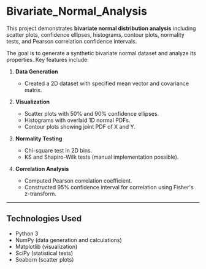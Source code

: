 # Bivariate_Normal_Analysis

This project demonstrates **bivariate normal distribution analysis** including scatter plots, confidence ellipses, histograms, contour plots, normality tests, and Pearson correlation confidence intervals.

The goal is to generate a synthetic bivariate normal dataset and analyze its properties. Key features include:

1. **Data Generation**  
   - Created a 2D dataset with specified mean vector and covariance matrix.

2. **Visualization**  
   - Scatter plots with 50% and 90% confidence ellipses.  
   - Histograms with overlaid 1D normal PDFs.  
   - Contour plots showing joint PDF of X and Y.

3. **Normality Testing**  
   - Chi-square test in 2D bins.  
   - KS and Shapiro-Wilk tests (manual implementation possible).

4. **Correlation Analysis**  
   - Computed Pearson correlation coefficient.  
   - Constructed 95% confidence interval for correlation using Fisher's z-transform.

---

## Technologies Used

- Python 3  
- NumPy (data generation and calculations)  
- Matplotlib (visualization)  
- SciPy (statistical tests)  
- Seaborn (scatter plots)
